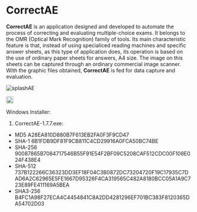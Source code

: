 # CorrectAE
**CorrectAE** is an application designed and developed to automate the process of correcting and evaluating multiple-choice exams.
It belongs to the OMR (Optical Mark Recognition) family of tools. Its main characteristic feature is that, instead of using specialiced 
reading machines and specific answer sheets, as this type of application does, its operation is based on the use of ordinary paper sheets 
for answers, A4 size. The image on this sheets can be captured through an ordinary commercial image scanner. With the graphic files obtained,
__CorrectAE__ is fed for data capture and evaluation.


![splashAE](https://github.com/user-attachments/assets/9c43a8e9-d2e9-4448-98d1-3d3d5aa0161f)

<img align="center" width="20em" src="https://github.com/user-attachments/assets/9c43a8e9-d2e9-4448-98d1-3d3d5aa0161f">


Windows Installer: 
1. CorrectAE-1.7.7.exe: 
  -	MD5  	   A28EA810D880B7F613EB2FA0F3F9CD47
  - SHA-1    6B1FDB9DF81F9CB811C4CD29916A0FCA50BC74BE
  -	SHA-256	 90087865B7084717546B55F91E54F2BF09C5208CAF512CDC00F108E024F438E4
  -	SHA-512	 737B122266C36323DD3EF18F04C3B0872DC73204720F19C17935C7DAD6A2C62965E5FE1667D95326F4CA319565C482A8180BCC05A1A9C723E89FE411169A5BEA
  -	SHA3-256 B4FC1A98F27ECA4C4454841C8A2DD4281296EF701BC383F8120365DA54702D03

